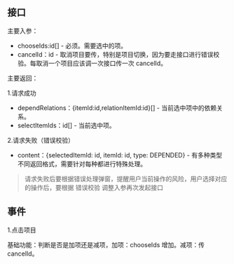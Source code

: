 ## 接口

主要入参：

- chooseIds:id[] - 必须。需要选中的项。
- cancelId：id - 取消项目要传，特别是项目切换，因为要走接口进行错误校验。每取消一个项目应该调一次接口传一次 cancelId。

主要返回：

1.请求成功

- dependRelations：{itemId:id,relationItemId:id}[] - 当前选中项中的依赖关系。
- selectItemIds：id[] - 当前选中项。

2.请求失败（错误校验）

- content：{selectedItemId: id, itemId: id, type: DEPENDED} - 有多种类型不同返回格式，需要针对每种都进行特殊处理。

> 请求失败后要根据错误处理弹窗，提醒用户当前操作的风险，用户选择对应的操作后，要根据 错误校验 调整入参再次发起接口

## 事件

1.点击项目

基础功能：判断是否是加项还是减项，加项：chooseIds 增加。减项：传 cancelId。

